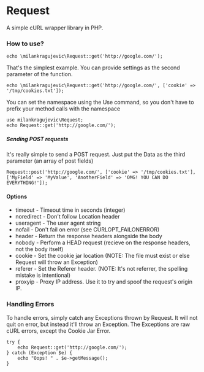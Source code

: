 Request
=======

A simple cURL wrapper library in PHP. 

### How to use?
	echo \milankragujevic\Request::get('http://google.com/');

That's the simplest example. You can provide settings as the second parameter of the function.
	
	echo \milankragujevic\Request::get('http://google.com/', ['cookie' => '/tmp/cookies.txt']);
	
You can set the namespace using the Use command, so you don't have to prefix your method calls with the namespace
	
	use milankragujevic\Request;
	echo Request::get('http://google.com/');

##### Sending POST requests
It's really simple to send a POST request. Just put the Data as the third parameter (an array of post fields)

	Request::post('http://google.com/', ['cookie' => '/tmp/cookies.txt'], ['MyField' => 'MyValue', 'AnotherField' => 'OMG! YOU CAN DO EVERYTHING!']);
	
#### Options

 * timeout - Timeout time in seconds (integer)
 * noredirect - Don't follow Location header
 * useragent - The user agent string
 * nofail - Don't fail on error (see CURLOPT_FAILONERROR)
 * header - Return the response headers alongside the body
 * nobody - Perform a HEAD request (recieve on the response headers, not the body itself)
 * cookie - Set the cookie jar location (NOTE: The file must exist or else Request will throw an Exception)
 * referer - Set the Referer header. (NOTE: It's not referrer, the spelling mistake is intentional)
 * proxyip - Proxy IP address. Use it to try and spoof the request's origin IP. 
 
### Handling Errors
To handle errors, simply catch any Exceptions thrown by Request. It will not quit on error, but instead it'll throw an Exception.
The Exceptions are raw cURL errors, except the Cookie Jar Error. 

	try {
		echo Request::get('http://google.com/');
	} catch (Exception $e) {
		echo "Oops! " . $e->getMessage();
	}